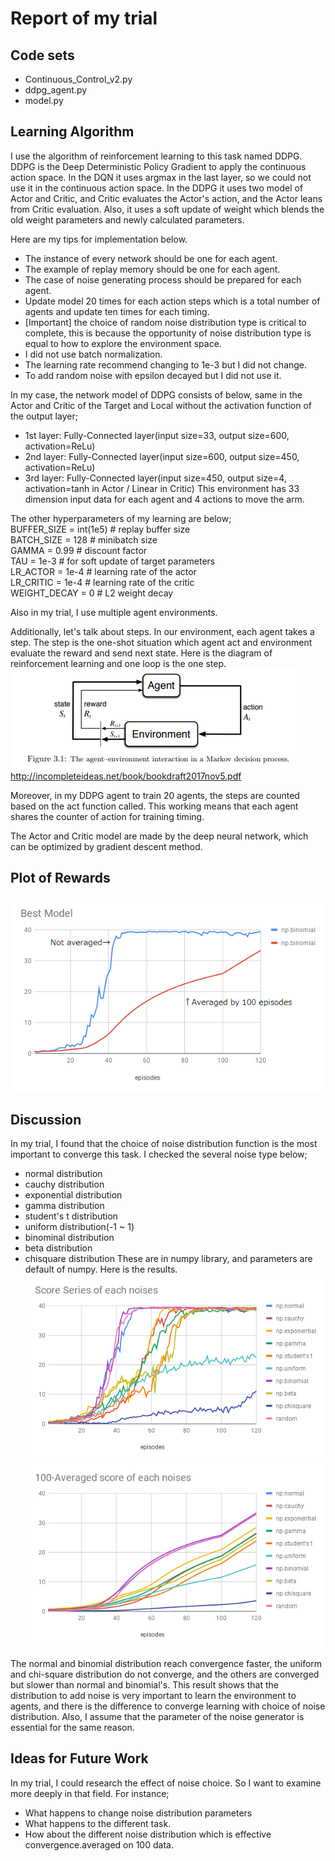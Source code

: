 # Report of my trial

## Code sets
 * Continuous_Control_v2.py
 * ddpg_agent.py
 * model.py

## Learning Algorithm
I use the algorithm of reinforcement learning to this task named DDPG.
DDPG is the Deep Deterministic Policy Gradient to apply the continuous action space.
In the DQN it uses argmax in the last layer, so we could not use it in the continuous action space.
In the DDPG it uses two model of Actor and Critic, and Critic evaluates the Actor's action, and the Actor leans from Critic evaluation.
Also, it uses a soft update of weight which blends the old weight parameters and newly calculated parameters.

Here are my tips for implementation below.
 * The instance of every network should be one for each agent.
 * The example of replay memory should be one for each agent.
 * The case of noise generating process should be prepared for each agent.
 * Update model 20 times for each action steps which is a total number of agents and update ten times for each timing.
 * [Important] the choice of random noise distribution type is critical to complete, this is because the opportunity of noise distribution type is equal to how to explore the environment space.
 * I did not use batch normalization.
 * The learning rate recommend changing to 1e-3 but I did not change. 
 * To add random noise with epsilon decayed but I did not use it.

In my case, the network model of DDPG consists of below, same in the Actor and Critic of the Target and Local without the activation function of the output layer;

 * 1st layer: Fully-Connected layer(input size=33, output size=600, activation=ReLu)
 * 2nd layer: Fully-Connected layer(input size=600, output size=450, activation=ReLu)
 * 3rd layer: Fully-Connected layer(input size=450, output size=4, activation=tanh in Actor / Linear in Critic)
This environment has 33 dimension input data for each agent and 4 actions to move the arm.

The other hyperparameters of my learning are below;  
BUFFER_SIZE = int(1e5)  # replay buffer size  
BATCH_SIZE = 128        # minibatch size  
GAMMA = 0.99            # discount factor  
TAU = 1e-3              # for soft update of target parameters  
LR_ACTOR = 1e-4         # learning rate of the actor  
LR_CRITIC = 1e-4        # learning rate of the critic  
WEIGHT_DECAY = 0        # L2 weight decay  

Also in my trial, I use multiple agent environments.

Additionally, let's talk about steps.
In our environment, each agent takes a step. The step is the one-shot situation which agent act and environment evaluate the reward and send next state.
Here is the diagram of reinforcement learning and one loop is the one step.  
![rl diagram](./misc/rl_diagram.PNG)  
http://incompleteideas.net/book/bookdraft2017nov5.pdf

Moreover, in my DDPG agent to train 20 agents, the steps are counted based on the act function called. 
This working means that each agent shares the counter of action for training timing.

The Actor and Critic model are made by the deep neural network, which can be optimized by gradient descent method.

## Plot of Rewards
![best learning courve](./misc/score.png)

## Discussion
In my trial, I found that the choice of noise distribution function is the most important to converge this task.
I checked the several noise type below;
 * normal distribution
 * cauchy distribution
 * exponential distribution
 * gamma distribution
 * student's t distribution
 * uniform distribution(-1 ~ 1)
 * binominal distribution
 * beta distribution
 * chisquare distribution
These are in numpy library, and parameters are default of numpy. Here is the results.
![learning courves](./misc/scores.png)
![averaged_learning courves](./misc/averaged_scores.png)

The normal and binomial distribution reach convergence faster, the uniform and chi-square distribution do not converge, and the others are converged but slower than normal and binomial's.
This result shows that the distribution to add noise is very important to learn the environment to agents, and there is the difference to converge learning with choice of noise distribution.
Also, I assume that the parameter of the noise generator is essential for the same reason.

## Ideas for Future Work
In my trial, I could research the effect of noise choice. So I want to examine more deeply in that field.
For instance;
 * What happens to change noise distribution parameters
 * What happens to the different task.
 * How about the different noise distribution which is effective convergence.averaged on 100 data.